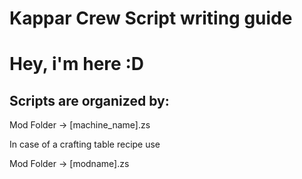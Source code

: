 # Kappar Crew Script writing guide
# Hey, i'm here :D

## Scripts are organized by:

Mod Folder -> [machine_name].zs

In case of a crafting table recipe use

Mod Folder -> [modname].zs
